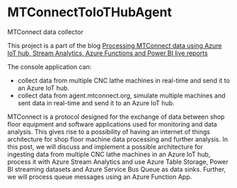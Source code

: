 # MTConnectToIoTHubAgent
MTConnect data collector

This project is a part of the blog [Processing MTConnect data using Azure IoT hub, Stream Analytics, Azure Functions and Power BI live reports](https://codedesignetc.com/2017/03/21/processing-mtconnect-data-using-azure-iot-hub-stream-analytics-azure-functions-power-bi-streaming-datasets/)

The console application can:
- collect data from multiple CNC lathe machines in real-time and send it to an Azure IoT hub.
- collect data from agent.mtconnect.org, simulate multiple machines and sent data in real-time and send it to an Azure IoT hub.

MTConnect is a protocol designed for the exchange of data between shop floor equipment and software applications used for monitoring and data analysis. This gives rise to a possibility of having an internet of things architecture for shop floor machine data processing and further analysis. In this post, we will discuss and implement a possible architecture for ingesting data from multiple CNC lathe machines in an Azure IoT hub, process it with Azure Stream Analytics and use Azure Table Storage, Power BI streaming datasets and Azure Service Bus Queue as data sinks. Further, we will process queue messages using an Azure Function App.

